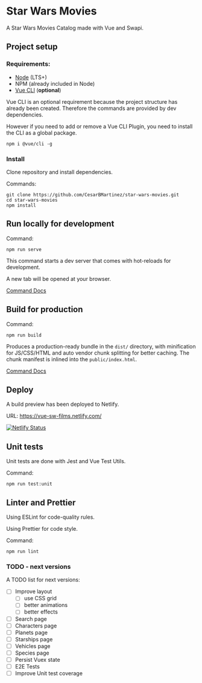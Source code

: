 # Star Wars Movies

A Star Wars Movies Catalog made with Vue and Swapi.

## Project setup

### Requirements:

- [Node](https://nodejs.org/) (LTS+)
- NPM (already included in Node)
- [Vue CLI](https://cli.vuejs.org/) (**optional**)

Vue CLI is an optional requirement because the project structure has already been created. Therefore the commands are provided by dev dependencies.

However if you need to add or remove a Vue CLI Plugin, you need to install the CLI as a global package.

```
npm i @vue/cli -g
```

### Install

Clone repository and install dependencies.

Commands:

```
git clone https://github.com/CesarBMartinez/star-wars-movies.git
cd star-wars-movies
npm install
```

## Run locally for development

Command:

```
npm run serve
```

This command starts a dev server that comes with hot-reloads for development.

A new tab will be opened at your browser.

[Command Docs](https://cli.vuejs.org/guide/cli-service.html#vue-cli-service-serve)

## Build for production

Command:

```
npm run build
```

Produces a production-ready bundle in the `dist/` directory, with minification for JS/CSS/HTML and auto vendor chunk splitting for better caching. The chunk manifest is inlined into the `public/index.html`.

[Command Docs](https://cli.vuejs.org/guide/cli-service.html#vue-cli-service-build)

## Deploy

A build preview has been deployed to Netlify.

URL: https://vue-sw-films.netlify.com/

[![Netlify Status](https://api.netlify.com/api/v1/badges/ffd38415-5ac3-4e92-aa03-0a4eb5b9bfc5/deploy-status)](https://app.netlify.com/sites/vue-sw-films/deploys)

## Unit tests

Unit tests are done with Jest and Vue Test Utils.

Command:

```
npm run test:unit
```

## Linter and Prettier

Using ESLint for code-quality rules.

Using Prettier for code style.

Command:

```
npm run lint
```

### TODO - next versions

A TODO list for next versions:

- [ ] Improve layout
  - [ ] use CSS grid
  - [ ] better animations
  - [ ] better effects
- [ ] Search page
- [ ] Characters page
- [ ] Planets page
- [ ] Starships page
- [ ] Vehicles page
- [ ] Species page
- [ ] Persist Vuex state
- [ ] E2E Tests
- [ ] Improve Unit test coverage
